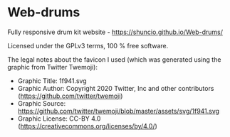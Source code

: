 # Web-drums 
Fully responsive drum kit website - https://shuncio.github.io/Web-drums/

Licensed under the GPLv3 terms, 100 % free software. 

The legal notes about the favicon I used (which was generated using the graphic from Twitter Twemoji):
- Graphic Title: 1f941.svg
- Graphic Author: Copyright 2020 Twitter, Inc and other contributors (https://github.com/twitter/twemoji)
- Graphic Source: https://github.com/twitter/twemoji/blob/master/assets/svg/1f941.svg
- Graphic License: CC-BY 4.0 (https://creativecommons.org/licenses/by/4.0/)
